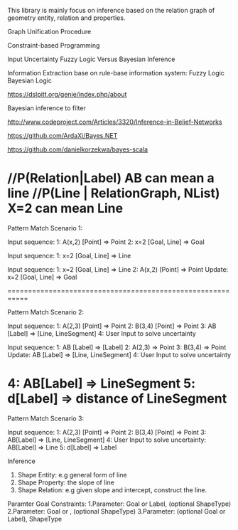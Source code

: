 ﻿This library is mainly focus on inference based on the relation graph of 
geometry entity, relation and properties.

Graph Unification Procedure

Constraint-based Programming

Input Uncertainty
Fuzzy Logic Versus Bayesian Inference

Information Extraction base on rule-base information system:
Fuzzy Logic
Bayesian Logic

https://dslpitt.org/genie/index.php/about

Bayesian inference to filter

http://www.codeproject.com/Articles/3320/Inference-in-Belief-Networks

https://github.com/ArdaXi/Bayes.NET

https://github.com/danielkorzekwa/bayes-scala

//P(Relation|Label) AB can mean a line
//P(Line | RelationGraph, NList) X=2 can mean Line
==========================================================
Pattern Match Scenario 1:

Input sequence:
1: A(x,2) [Point]     => Point
2: x=2 [Goal, Line]   => Goal

Input sequence:
1: x=2 [Goal, Line]   => Line

Input sequence:
1: x=2 [Goal, Line]      => Line
2: A(x,2) [Point]        => Point 
Update: x=2 [Goal, Line] => Goal 

===========================================================

Pattern Match Scenario 2:

Input sequence:
1: A(2,3) [Point] => Point
2: B(3,4) [Point] => Point
3: AB [Label]     => [Line, LineSegment]
4: User Input to solve uncertainty

Input sequence:
1: AB [Label]      => [Label]
2: A(2,3)          => Point
3: B(3,4)          => Point
Update: AB [Label] => [Line, LineSegment]
4: User Input to solve uncertainty

4: AB[Label]      => LineSegment
5: d[Label] => distance of LineSegment
===========================================================

Pattern Match Scenario 3:

Input sequence:
1: A(2,3) [Point] => Point
2: B(3,4) [Point] => Point
3: AB[Label]      => [Line, LineSegment]
4: User Input to solve uncertainty:
   AB[Label]      => Line
5: d[Label]       => Label

Inference
1. Shape Entity:   e.g general form of line
2. Shape Property: the slope of line
3. Shape Relation: e.g given slope and intercept, construct the line.

Paramter Goal Constraints:
1.Parameter: Goal or Label, (optional ShapeType)
2.Parameter: Goal or ,      (optional ShapeType)
3.Parameter: (optional Goal or Label), ShapeType